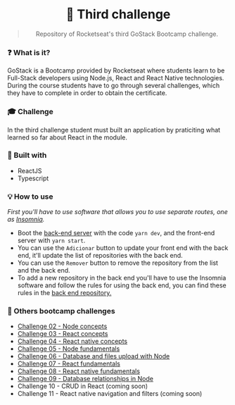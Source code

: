 <h1 align="center">🚀 Third challenge</h1>

<blockquote align="center">Repository of Rocketseat's third GoStack Bootcamp challenge.</blockquote>

### ❓ What is it?
GoStack is a Bootcamp provided by Rocketseat where students learn to be Full-Stack developers using Node.js, React and React Native technologies. During the course students have to go through several challenges, which they have to complete in order to obtain the certificate.

### 🎓 Challenge
In the third challenge student must built an application by praticiting what learned so far about React in the module.

### 🚧 Built with
- ReactJS
- Typescript

### 💡 How to use
*First you'll have to use software that allows you to use separate routes, one as [Insomnia](https://insomnia.rest/).*
- Boot the [back-end server](https://github.com/allyfx/challenge_two_node) with the code `yarn dev`, and the front-end server with `yarn start`.
- You can use the `Adicionar` button to update your front end with the back end, it'll update the list of repositories with the back end.
- You can use the `Remover` button to remove the repository from the list and the back end.
- To add a new repository in the back end you'll have to use the Insomnia software and follow the rules for using the back end, you can find these rules in the [back end repository.](https://github.com/allyfx/challenge_two_node)

### 📂 Others bootcamp challenges
- <a href="https://github.com/allyfx/challenge_two_node">Challenge 02 - Node concepts</a>
- <a href="https://github.com/allyfx/challenge_three_reactjs">Challenge 03 - React concepts</a>
- <a href="https://github.com/allyfx/challenge_four_reactnative">Challenge 04 - React native concepts</a>
- <a href="https://github.com/allyfx/challenge_five_nodejs">Challenge 05 - Node fundamentals</a>
- <a href="https://github.com/allyfx/challenge_six_nodejs">Challenge 06 - Database and files upload with Node</a>
- <a href="https://github.com/allyfx/challenge_seven_reactjs">Challenge 07 - React fundamentals</a>
- <a href="https://github.com/allyfx/challenge_eight_reactnative">Challenge 08 - React native fundamentals</a>
- <a href="https://github.com/allyfx/challenge_nine_node">Challenge 09 - Database relationships in Node</a>
- <a>Challenge 10 - CRUD in React (coming soon)</a>
- <a>Challenge 11 - React native navigation and filters (coming soon)</a>
